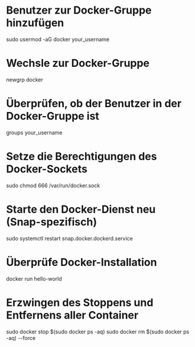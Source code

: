 # Benutzer zur Docker-Gruppe hinzufügen
sudo usermod -aG docker your_username

# Wechsle zur Docker-Gruppe
newgrp docker

# Überprüfen, ob der Benutzer in der Docker-Gruppe ist
groups your_username

# Setze die Berechtigungen des Docker-Sockets
sudo chmod 666 /var/run/docker.sock

# Starte den Docker-Dienst neu (Snap-spezifisch)
sudo systemctl restart snap.docker.dockerd.service

# Überprüfe Docker-Installation
docker run hello-world

# Erzwingen des Stoppens und Entfernens aller Container
sudo docker stop $(sudo docker ps -aq)
sudo docker rm $(sudo docker ps -aq) --force
